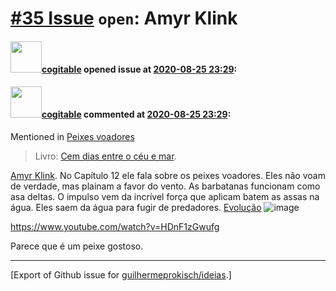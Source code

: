 # [\#35 Issue](https://github.com/guilhermeprokisch/ideias/issues/35) `open`: Amyr Klink

#### <img src="https://avatars.githubusercontent.com/in/77300?v=4" width="50">[cogitable](https://github.com/apps/cogitable) opened issue at [2020-08-25 23:29](https://github.com/guilhermeprokisch/ideias/issues/35):

 

#### <img src="https://avatars.githubusercontent.com/in/77300?v=4" width="50">[cogitable](https://github.com/apps/cogitable) commented at [2020-08-25 23:29](https://github.com/guilhermeprokisch/ideias/issues/35#issuecomment-680318685):

Mentioned in [Peixes voadores](33#issuecomment-685898115)  
 > Livro: [Cem dias entre o céu e mar](34).

[Amyr Klink](35). No Capítulo 12 ele fala sobre os peixes voadores. Eles não voam de verdade, mas plainam a favor do vento. As barbatanas funcionam como asa deltas. O impulso vem da incrível força que aplicam batem as assas na água. Eles saem da água para fugir de predadores. [Evolução](36)
![image](https://user-images.githubusercontent.com/12011070/91237591-6731d200-e711-11ea-81b6-1ae924dbe2da.png)

https://www.youtube.com/watch?v=HDnF1zGwufg

Parece que é um peixe gostoso.


-------------------------------------------------------------------------------



[Export of Github issue for [guilhermeprokisch/ideias](https://github.com/guilhermeprokisch/ideias).]
